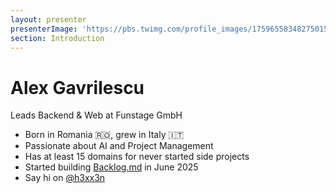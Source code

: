 ```yaml
---
layout: presenter
presenterImage: 'https://pbs.twimg.com/profile_images/1759655834827501568/pMZCM2jV_400x400.jpg'
section: Introduction
---
```


# Alex Gavrilescu

Leads Backend & Web at <fancy-link target="_blank" href="https://www.funstage.com">Funstage GmbH</fancy-link>


- Born in Romania 🇷🇴, grew in Italy 🇮🇹
- Passionate about AI and Project Management
- Has at least 15 domains for never started side projects
- Started building <a target="_blank" href="https://backlog.md">Backlog.md</a> in June 2025
- Say hi on <a target="_blank" href="https://x.com/H3xx3n"><logos-x mr-1 />@h3xx3n</a>

<!--
Notes
-->



